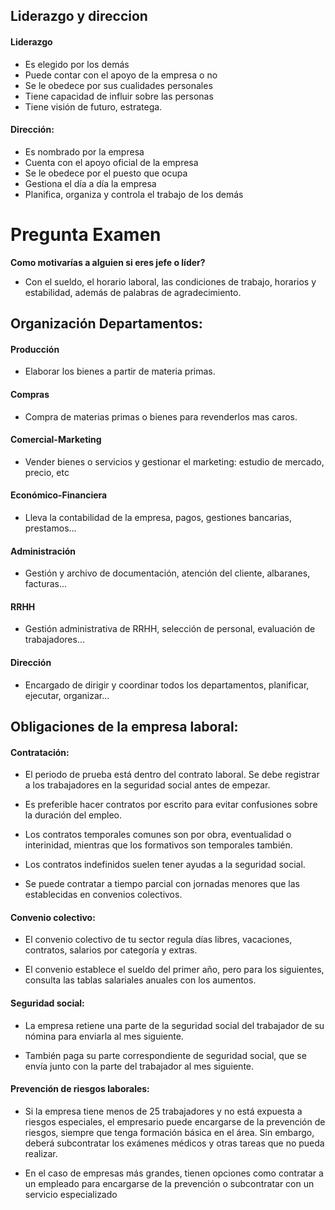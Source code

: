 
## Liderazgo y direccion


#### Liderazgo

- Es elegido por los demás
- Puede contar con el apoyo de la empresa o no
- Se le obedece por sus cualidades personales
- Tiene capacidad de influir sobre las personas
- Tiene visión de futuro, estratega.


#### Dirección:

- Es nombrado por la empresa
- Cuenta con el apoyo oficial de la empresa
- Se le obedece por el puesto que ocupa
- Gestiona el día a día la empresa
- Planifica, organiza y controla el trabajo de los demás


# Pregunta Examen

**Como motivarías a alguien si eres jefe o líder?**

- Con el sueldo, el horario laboral, las condiciones de trabajo, horarios y estabilidad, además de palabras de agradecimiento.


## Organización Departamentos:


#### Producción

- Elaborar los bienes a partir de materia primas.

#### Compras

- Compra de materias primas o bienes para revenderlos mas caros.

#### Comercial-Marketing

- Vender bienes o servicios y gestionar el marketing: estudio de mercado, precio, etc

#### Económico-Financiera

- Lleva la contabilidad de la empresa, pagos, gestiones bancarias, prestamos...

#### Administración

- Gestión y archivo de documentación, atención del cliente, albaranes, facturas...

#### RRHH

- Gestión administrativa de RRHH, selección de personal, evaluación de trabajadores...

#### Dirección

- Encargado de dirigir y coordinar todos los departamentos, planificar, ejecutar, organizar...



## Obligaciones de la empresa laboral:


#### Contratación:

- El periodo de prueba está dentro del contrato laboral. Se debe registrar a los trabajadores en la seguridad social antes de empezar. 

- Es preferible hacer contratos por escrito para evitar confusiones sobre la duración del empleo. 

- Los contratos temporales comunes son por obra, eventualidad o interinidad, mientras que los formativos son temporales también. 

- Los contratos indefinidos suelen tener ayudas a la seguridad social. 

- Se puede contratar a tiempo parcial con jornadas menores que las establecidas en convenios colectivos.


#### Convenio colectivo:

- El convenio colectivo de tu sector regula días libres, vacaciones, contratos, salarios por categoría y extras. 

- El convenio establece el sueldo del primer año, pero para los siguientes, consulta las tablas salariales anuales con los aumentos.


#### Seguridad social:

- La empresa retiene una parte de la seguridad social del trabajador de su nómina para enviarla al mes siguiente. 

- También paga su parte correspondiente de seguridad social, que se envía junto con la parte del trabajador al mes siguiente.


#### Prevención de riesgos laborales:

- Si la empresa tiene menos de 25 trabajadores y no está expuesta a riesgos especiales, el empresario puede encargarse de la prevención de riesgos, siempre que tenga formación básica en el área. Sin embargo, deberá subcontratar los exámenes médicos y otras tareas que no pueda realizar.

- En el caso de empresas más grandes, tienen opciones como contratar a un empleado para encargarse de la prevención o subcontratar con un servicio especializado